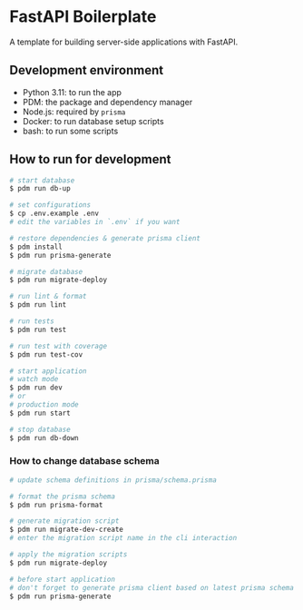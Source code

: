 # FastAPI Boilerplate

A template for building server-side applications with FastAPI.

## Development environment

* Python 3.11: to run the app
* PDM: the package and dependency manager
* Node.js: required by `prisma`
* Docker: to run database setup scripts
* bash: to run some scripts

## How to run for development

```bash
# start database
$ pdm run db-up

# set configurations
$ cp .env.example .env
# edit the variables in `.env` if you want

# restore dependencies & generate prisma client
$ pdm install
$ pdm run prisma-generate

# migrate database
$ pdm run migrate-deploy

# run lint & format
$ pdm run lint

# run tests
$ pdm run test

# run test with coverage
$ pdm run test-cov

# start application
# watch mode
$ pdm run dev
# or
# production mode
$ pdm run start

# stop database
$ pdm run db-down
```

### How to change database schema

```bash
# update schema definitions in prisma/schema.prisma

# format the prisma schema
$ pdm run prisma-format

# generate migration script
$ pdm run migrate-dev-create
# enter the migration script name in the cli interaction

# apply the migration scripts
$ pdm run migrate-deploy

# before start application
# don't forget to generate prisma client based on latest prisma schema
$ pdm run prisma-generate
```
